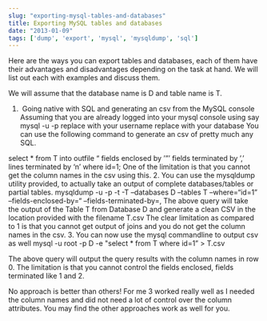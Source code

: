 ```yaml
---
slug: "exporting-mysql-tables-and-databases"
title: Exporting MySQL tables and databases
date: "2013-01-09"
tags: ['dump', 'export', 'mysql', 'mysqldump', 'sql']
---
```

Here are the ways you can export tables and databases, each of them have their advantages and disadvantages depending on the task at hand. We will list out each with examples and discuss them.

We will assume that the database name is D and table name is T.
1.  Going native with SQL and generating an csv from the MySQL console
Assuming that you are already logged into your mysql console using say
mysql -u <user> -p <database>
replace <user> with your username
replace <database> with your database
You can use the following command to generate an csv of pretty much any SQL.

select * from T 
into outfile “
fields enclosed by ’”’
fields terminated by ’,’
lines terminated by ‘n’
where id=1;
One of the limitation is that you cannot get the column names in the csv using this.
2. You can use the mysqldump utility provided, to actually take an output of complete databases/tables or partial tables.
mysqldump -u <user> -p -t -T<location directory> –databases D –tables T –where=“id=1” –fields-enclosed-by=“ –fields-terminated-by=,
The above query will take the output of the Table T from Database D and generate a clean CSV in the location provided with the filename T.csv
The clear limitation as compared to 1 is that you cannot get output of joins and you do not get the column names in the csv.
3. You can now use the mysql commandline to output csv as well
mysql -u root -p D -e "select * from T where id=1” > T.csv

The above query will output the query results with the column names in row 0.
The limitation is that you cannot control the fields enclosed, fields terminated like 1 and 2.

No approach is better than others! For me 3 worked really well as I needed the column names and did not need a lot of control over the column attributes. You may find the other approaches work as well for you.
